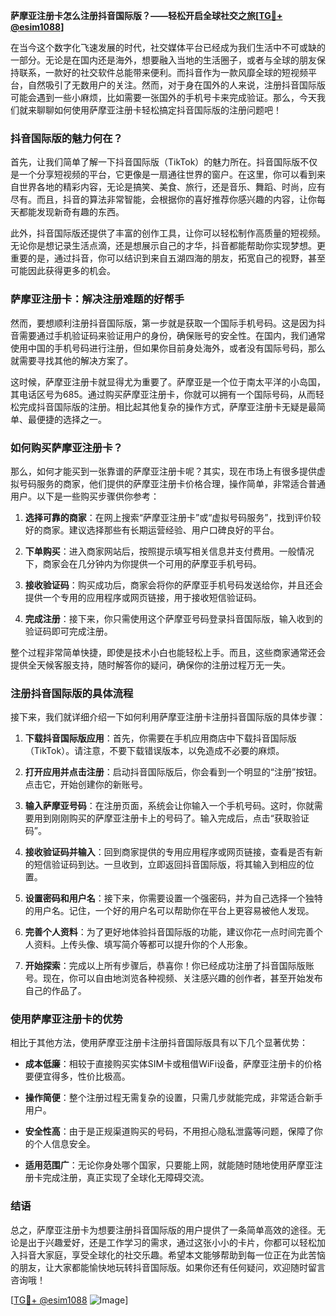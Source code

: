 **萨摩亚注册卡怎么注册抖音国际版？——轻松开启全球社交之旅[[TG💪+ @esim1088](https://t.me/s/esim1088)]**

在当今这个数字化飞速发展的时代，社交媒体平台已经成为我们生活中不可或缺的一部分。无论是在国内还是海外，想要融入当地的生活圈子，或者与全球的朋友保持联系，一款好的社交软件总能带来便利。而抖音作为一款风靡全球的短视频平台，自然吸引了无数用户的关注。然而，对于身在国外的人来说，注册抖音国际版可能会遇到一些小麻烦，比如需要一张国外的手机号卡来完成验证。那么，今天我们就来聊聊如何使用萨摩亚注册卡轻松搞定抖音国际版的注册问题吧！

### 抖音国际版的魅力何在？

首先，让我们简单了解一下抖音国际版（TikTok）的魅力所在。抖音国际版不仅是一个分享短视频的平台，它更像是一扇通往世界的窗户。在这里，你可以看到来自世界各地的精彩内容，无论是搞笑、美食、旅行，还是音乐、舞蹈、时尚，应有尽有。而且，抖音的算法非常智能，会根据你的喜好推荐你感兴趣的内容，让你每天都能发现新奇有趣的东西。

此外，抖音国际版还提供了丰富的创作工具，让你可以轻松制作高质量的短视频。无论你是想记录生活点滴，还是想展示自己的才华，抖音都能帮助你实现梦想。更重要的是，通过抖音，你可以结识到来自五湖四海的朋友，拓宽自己的视野，甚至可能因此获得更多的机会。

### 萨摩亚注册卡：解决注册难题的好帮手

然而，要想顺利注册抖音国际版，第一步就是获取一个国际手机号码。这是因为抖音需要通过手机验证码来验证用户的身份，确保账号的安全性。在国内，我们通常使用中国的手机号码进行注册，但如果你目前身处海外，或者没有国际号码，那么就需要寻找其他的解决方案了。

这时候，萨摩亚注册卡就显得尤为重要了。萨摩亚是一个位于南太平洋的小岛国，其电话区号为685。通过购买萨摩亚注册卡，你就可以拥有一个国际号码，从而轻松完成抖音国际版的注册。相比起其他复杂的操作方式，萨摩亚注册卡无疑是最简单、最便捷的选择之一。

### 如何购买萨摩亚注册卡？

那么，如何才能买到一张靠谱的萨摩亚注册卡呢？其实，现在市场上有很多提供虚拟号码服务的商家，他们提供的萨摩亚注册卡价格合理，操作简单，非常适合普通用户。以下是一些购买步骤供你参考：

1. **选择可靠的商家**：在网上搜索“萨摩亚注册卡”或“虚拟号码服务”，找到评价较好的商家。建议选择那些有长期运营经验、用户口碑良好的平台。
   
2. **下单购买**：进入商家网站后，按照提示填写相关信息并支付费用。一般情况下，商家会在几分钟内为你提供一个可用的萨摩亚手机号码。

3. **接收验证码**：购买成功后，商家会将你的萨摩亚手机号码发送给你，并且还会提供一个专用的应用程序或网页链接，用于接收短信验证码。

4. **完成注册**：接下来，你只需使用这个萨摩亚号码登录抖音国际版，输入收到的验证码即可完成注册。

整个过程非常简单快捷，即使是技术小白也能轻松上手。而且，这些商家通常还会提供全天候客服支持，随时解答你的疑问，确保你的注册过程万无一失。

### 注册抖音国际版的具体流程

接下来，我们就详细介绍一下如何利用萨摩亚注册卡注册抖音国际版的具体步骤：

1. **下载抖音国际版应用**：首先，你需要在手机应用商店中下载抖音国际版（TikTok）。请注意，不要下载错误版本，以免造成不必要的麻烦。

2. **打开应用并点击注册**：启动抖音国际版后，你会看到一个明显的“注册”按钮。点击它，开始创建你的新账号。

3. **输入萨摩亚号码**：在注册页面，系统会让你输入一个手机号码。这时，你就需要用到刚刚购买的萨摩亚注册卡上的号码了。输入完成后，点击“获取验证码”。

4. **接收验证码并输入**：回到商家提供的专用应用程序或网页链接，查看是否有新的短信验证码到达。一旦收到，立即返回抖音国际版，将其输入到相应的位置。

5. **设置密码和用户名**：接下来，你需要设置一个强密码，并为自己选择一个独特的用户名。记住，一个好的用户名可以帮助你在平台上更容易被他人发现。

6. **完善个人资料**：为了更好地体验抖音国际版的功能，建议你花一点时间完善个人资料。上传头像、填写简介等都可以提升你的个人形象。

7. **开始探索**：完成以上所有步骤后，恭喜你！你已经成功注册了抖音国际版账号。现在，你可以自由地浏览各种视频、关注感兴趣的创作者，甚至开始发布自己的作品了。

### 使用萨摩亚注册卡的优势

相比于其他方法，使用萨摩亚注册卡注册抖音国际版具有以下几个显著优势：

- **成本低廉**：相较于直接购买实体SIM卡或租借WiFi设备，萨摩亚注册卡的价格要便宜得多，性价比极高。
  
- **操作简便**：整个注册过程无需复杂的设置，只需几步就能完成，非常适合新手用户。

- **安全性高**：由于是正规渠道购买的号码，不用担心隐私泄露等问题，保障了你的个人信息安全。

- **适用范围广**：无论你身处哪个国家，只要能上网，就能随时随地使用萨摩亚注册卡完成注册，真正实现了全球化无障碍交流。

### 结语

总之，萨摩亚注册卡为想要注册抖音国际版的用户提供了一条简单高效的途径。无论是出于兴趣爱好，还是工作学习的需求，通过这张小小的卡片，你都可以轻松加入抖音大家庭，享受全球化的社交乐趣。希望本文能够帮助到每一位正在为此苦恼的朋友，让大家都能愉快地玩转抖音国际版。如果你还有任何疑问，欢迎随时留言咨询哦！

[[TG💪+ @esim1088](https://t.me/s/esim1088) ![Image](https://i.postimg.cc/4NQfJmqS/Snipaste-2025-05-13-00-14-12.png)]